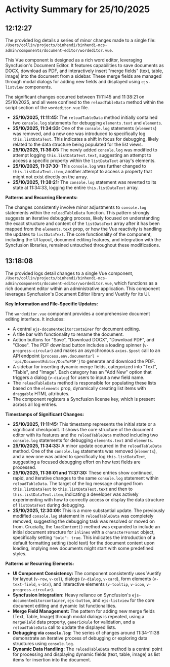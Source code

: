 # Activity Summary for 25/10/2025

## 12:12:27
The provided log details a series of minor changes made to a single file: `/Users/collin/projects/binhendi/binhendi-mcs-admin/components/document-editor/wordeditor.vue`.

This Vue component is designed as a rich word editor, leveraging Syncfusion's Document Editor. It features capabilities to save documents as DOCX, download as PDF, and interactively insert "merge fields" (text, table, image) into the document from a sidebar. These merge fields are managed through modal dialogs for adding new fields and displayed using `ejs-listview` components.

The significant changes occurred between 11:11:45 and 11:38:21 on 25/10/2025, and all were confined to the `reloadTableData` method within the script section of the `wordeditor.vue` file.

*   **25/10/2025, 11:11:45:** The `reloadTableData` method initially contained two `console.log` statements for debugging `elements.text` and `elements`.
*   **25/10/2025, 11:34:33:** One of the `console.log` statements (`elements`) was removed, and a new one was introduced to specifically log `this.listDataText`. This indicates a shift in focus for debugging, likely related to the data structure being populated for the list views.
*   **25/10/2025, 11:36:01:** The newly added `console.log` was modified to attempt logging `this.listDataText.text`, suggesting an attempt to access a specific property within the `listDataText` array's elements.
*   **25/10/2025, 11:37:30:** This `console.log` was further changed to `this.listDataText.item`, another attempt to access a property that might not exist directly on the array.
*   **25/10/2025, 11:38:21:** The `console.log` statement was reverted to its state at 11:34:33, logging the entire `this.listDataText` array.

**Patterns and Recurring Elements:**

The changes consistently involve minor adjustments to `console.log` statements within the `reloadTableData` function. This pattern strongly suggests an iterative debugging process, likely focused on understanding the exact structure and content of the `listDataText` array after it has been mapped from the `elements.text` prop, or how the Vue reactivity is handling the updates to `listDataText`. The core functionality of the component, including the UI layout, document editing features, and integration with the Syncfusion libraries, remained untouched throughout these modifications.

## 13:18:08
The provided logs detail changes to a single Vue component, `/Users/collin/projects/binhendi/binhendi-mcs-admin/components/document-editor/wordeditor.vue`, which functions as a rich document editor within an administrative application. This component leverages Syncfusion's Document Editor library and Vuetify for its UI.

**Key Information and File-Specific Updates:**

The `wordeditor.vue` component provides a comprehensive document editing interface. It includes:
*   A central `ejs-documenteditorcontainer` for document editing.
*   A title bar with functionality to rename the document.
*   Action buttons for "Save", "Download DOCX", "Download PDF", and "Close". The PDF download button includes a loading spinner (`v-progress-circular`) and makes an asynchronous `axios.$post` call to an API endpoint (`process.env.documenturl + 'api/DocumentEditor/DocToPDF'`) to generate and download the PDF.
*   A sidebar for inserting dynamic merge fields, categorized into "Text", "Table", and "Image". Each category has an "Add New" option that triggers a dialog (`v-dialog`) for users to input a new field name.
*   The `reloadTableData` method is responsible for populating these lists based on the `elements` prop, dynamically creating list items with `draggable` HTML attributes.
*   The component registers a Syncfusion license key, which is present across all log entries.

**Timestamps of Significant Changes:**

*   **25/10/2025, 11:11:45:** This timestamp represents the initial state or a significant checkpoint. It shows the core structure of the document editor with its features and the `reloadTableData` method including two `console.log` statements for debugging `elements.text` and `elements`.
*   **25/10/2025, 11:34:33:** A minor update occurred in the `reloadTableData` method. One of the `console.log` statements was removed (`elements`), and a new one was added to specifically log `this.listDataText`, suggesting a focused debugging effort on how text fields are processed.
*   **25/10/2025, 11:36:01 and 11:37:30:** These entries show continued, rapid, and iterative changes to the same `console.log` statement within `reloadTableData`. The target of the log message changed from `this.listDataText` to `this.listDataText.text` and then to `this.listDataText.item`, indicating a developer was actively experimenting with how to correctly access or display the data structure of `listDataText` during debugging.
*   **25/10/2025, 12:30:09:** This is a more substantial update. The previously modified `console.log` statement in `reloadTableData` was completely removed, suggesting the debugging task was resolved or moved on from. Crucially, the `loadContent()` method was expanded to include an initial document structure for `inlines` with a `characterFormat` object, specifically setting `"bold": true`. This indicates the introduction of a default formatting setting (bold text) for the document content upon loading, implying new documents might start with some predefined styles.

**Patterns or Recurring Elements:**

*   **UI Component Consistency:** The component consistently uses Vuetify for layout (`v-row`, `v-col`), dialogs (`v-dialog`, `v-card`), form elements (`v-text-field`, `v-btn`), and interactive elements (`v-tooltip`, `v-icon`, `v-progress-circular`).
*   **Syncfusion Integration:** Heavy reliance on Syncfusion's `ejs-documenteditorcontainer`, `ejs-button`, and `ejs-listview` for the core document editing and dynamic list functionalities.
*   **Merge Field Management:** The pattern for adding new merge fields (Text, Table, Image) through modal dialogs is repeated, using a `mergeField` data property, `genericRule` for validation, and a `reloadTableData` call to update the displayed lists.
*   **Debugging via `console.log`:** The series of changes around 11:34-11:38 demonstrate an iterative process of debugging or exploring data structures using `console.log`.
*   **Dynamic Data Handling:** The `reloadTableData` method is a central point for processing and displaying dynamic fields (text, table, image) as list items for insertion into the document.